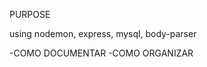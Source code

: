 PURPOSE

using 
    nodemon, 
    express, 
    mysql,
    body-parser

-COMO DOCUMENTAR
-COMO ORGANIZAR